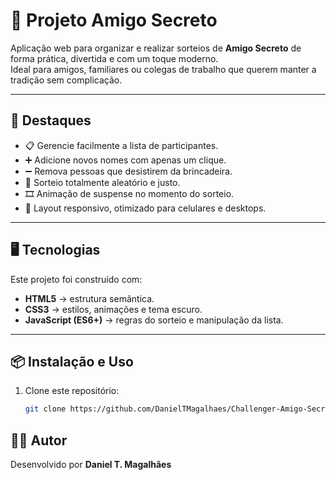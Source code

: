 # 🎉 Projeto Amigo Secreto

Aplicação web para organizar e realizar sorteios de **Amigo Secreto** de forma prática, divertida e com um toque moderno.  
Ideal para amigos, familiares ou colegas de trabalho que querem manter a tradição sem complicação.  

---

## 🚀 Destaques
- 📋 Gerencie facilmente a lista de participantes.  
- ➕ Adicione novos nomes com apenas um clique.  
- ➖ Remova pessoas que desistirem da brincadeira.  
- 🎲 Sorteio totalmente aleatório e justo.  
- 🎞️ Animação de suspense no momento do sorteio.  
- 📱 Layout responsivo, otimizado para celulares e desktops.  

---

## 🖥️ Tecnologias
Este projeto foi construído com:
- **HTML5** → estrutura semântica.  
- **CSS3** → estilos, animações e tema escuro.  
- **JavaScript (ES6+)** → regras do sorteio e manipulação da lista.  

---

## 📦 Instalação e Uso
1. Clone este repositório:
   ```bash
   git clone https://github.com/DanielTMagalhaes/Challenger-Amigo-Secreto-Oracle-One-DanielMagalhaes


## 👨‍💻 Autor
Desenvolvido por **Daniel T. Magalhães**
